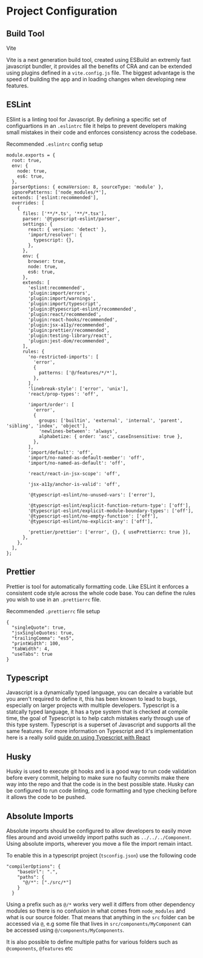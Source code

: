 # Project Configuration

## Build Tool

Vite

Vite is a next generation build tool, created using ESBuild an extremly fast javascript bundler, it provides all the benefits of CRA and can be extended using plugins defined in a `vite.config.js` file. The biggest advantage is the speed of building the app and in loading changes when developing new features.

## ESLint

ESlint is a linting tool for Javascript. By defining a specific set of configuartions in an `.eslintrc` file it helps to prevent developers making small mistakes in their code and enforces consistency across the codebase.

Recommended `.eslintrc` config setup

```
module.exports = {
  root: true,
  env: {
    node: true,
    es6: true,
  },
  parserOptions: { ecmaVersion: 8, sourceType: 'module' },
  ignorePatterns: ['node_modules/*'],
  extends: ['eslint:recommended'],
  overrides: [
    {
      files: ['**/*.ts', '**/*.tsx'],
      parser: '@typescript-eslint/parser',
      settings: {
        react: { version: 'detect' },
        'import/resolver': {
          typescript: {},
        },
      },
      env: {
        browser: true,
        node: true,
        es6: true,
      },
      extends: [
        'eslint:recommended',
        'plugin:import/errors',
        'plugin:import/warnings',
        'plugin:import/typescript',
        'plugin:@typescript-eslint/recommended',
        'plugin:react/recommended',
        'plugin:react-hooks/recommended',
        'plugin:jsx-a11y/recommended',
        'plugin:prettier/recommended',
        'plugin:testing-library/react',
        'plugin:jest-dom/recommended',
      ],
      rules: {
        'no-restricted-imports': [
          'error',
          {
            patterns: ['@/features/*/*'],
          },
        ],
        'linebreak-style': ['error', 'unix'],
        'react/prop-types': 'off',

        'import/order': [
          'error',
          {
            groups: ['builtin', 'external', 'internal', 'parent', 'sibling', 'index', 'object'],
            'newlines-between': 'always',
            alphabetize: { order: 'asc', caseInsensitive: true },
          },
        ],
        'import/default': 'off',
        'import/no-named-as-default-member': 'off',
        'import/no-named-as-default': 'off',

        'react/react-in-jsx-scope': 'off',

        'jsx-a11y/anchor-is-valid': 'off',

        '@typescript-eslint/no-unused-vars': ['error'],

        '@typescript-eslint/explicit-function-return-type': ['off'],
        '@typescript-eslint/explicit-module-boundary-types': ['off'],
        '@typescript-eslint/no-empty-function': ['off'],
        '@typescript-eslint/no-explicit-any': ['off'],

        'prettier/prettier': ['error', {}, { usePrettierrc: true }],
      },
    },
  ],
};
```

## Prettier

Prettier is tool for automatically formatting code. Like ESLint it enforces a consistent code style across the whole code base. You can define the rules you wish to use in an `.prettierrc` file.

Recommended `.prettierrc` file setup

```
{
  "singleQuote": true,
  "jsxSingleQuotes: true,
  "trailingComma": "es5",
  "printWidth": 100,
  "tabWidth": 4,
  "useTabs": true
}
```

## Typescript

Javascript is a dynamically typed language, you can decalre a variable but you aren't required to define it, this has been known to lead to bugs, especially on larger projects with multiple developers. Typescript is a statcally typed language, it has a type system that is checked at compile time, the goal of Typescript is to help catch mistakes early through use of this type system. Typescript is a superset of Javascript and supports all the same features. For more information on Typescript and it's implementation here is a really solid [guide on using Typescript with React](https://react-typescript-cheatsheet.netlify.app/)

## Husky

Husky is used to execute git hooks and is a good way to run code validation before every commit, helping to make sure no faulty commits make there way into the repo and that the code is in the best possible state. Husky can be configured to run code linting, code formatting and type checking before it allows the code to be pushed.

## Absolute Imports

Absolute imports should be configured to allow developers to easily move files around and avoid unweildy import paths such as `../../../Component`. Using absolute imports, wherever you move a file the import remain intact.

To enable this in a typescript project (`tsconfig.json`) use the following code

```
"compilerOptions": {
    "baseUrl": ".",
    "paths": {
      "@/*": ["./src/*"]
    }
  }
```

Using a prefix such as `@/*` works very well it differs from other dependency modules so there is no confusion in what comes from `node_modules` and what is our source folder. That means that anything in the `src` folder can be accessed via `@`, e.g some file that lives in `src/components/MyComponent` can be accessed using `@/components/MyComponents`.

It is also possible to define multiple paths for various folders such as `@components`, `@features` etc
